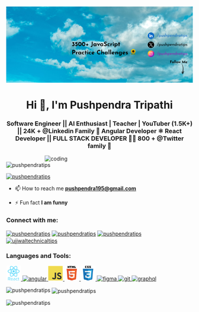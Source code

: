 ![logo](https://github.com/pushpendratips/pushpendratips/blob/main/banner.png)
<h1 align="center">Hi 👋, I'm Pushpendra Tripathi</h1>
<h3 align="center">Software Engineer || AI Enthusiast | Teacher | YouTuber (1.5K+) || 24K + @Linkedin Family 💙 Angular Developer ⚛️ React Developer || FULL STACK DEVELOPER 👨‍💻 800 + @Twitter family 💪</h3>

<img align="right" alt="coding" width="400" src="https://miro.medium.com/v2/resize:fit:1360/0*7Q3yvSIv_t0ioJ-Z.gif"/>

<p align="left"> <img src="https://komarev.com/ghpvc/?username=pushpendratips&label=Profile%20views&color=0e75b6&style=flat" alt="pushpendratips" /> </p>

<p align="left"> <a href="https://twitter.com/pushpendratips" target="blank"><img src="https://img.shields.io/twitter/follow/pushpendratips?logo=twitter&style=for-the-badge" alt="pushpendratips" /></a> </p>

- 📫 How to reach me **pushpendra195@gmail.com**

- ⚡ Fun fact **I am funny**

<h3 align="left">Connect with me:</h3>
<p align="left">
<a href="https://linkedin.com/in/pushpendratips" target="blank"><img align="center" src="https://raw.githubusercontent.com/rahuldkjain/github-profile-readme-generator/master/src/images/icons/Social/linked-in-alt.svg" alt="pushpendratips" height="30" width="40" /></a>
<a href="https://twitter.com/pushpendratips" target="blank"><img align="center" src="https://raw.githubusercontent.com/rahuldkjain/github-profile-readme-generator/master/src/images/icons/Social/twitter.svg" alt="pushpendratips" height="30" width="40" /></a>
<a href="https://instagram.com/pushpendratips" target="blank"><img align="center" src="https://raw.githubusercontent.com/rahuldkjain/github-profile-readme-generator/master/src/images/icons/Social/instagram.svg" alt="pushpendratips" height="30" width="40" /></a>
<a href="https://www.youtube.com/c/ujjwaltechnicaltips" target="blank"><img align="center" src="https://raw.githubusercontent.com/rahuldkjain/github-profile-readme-generator/master/src/images/icons/Social/youtube.svg" alt="ujjwaltechnicaltips" height="30" width="40" /></a>
</p>

<h3 align="left">Languages and Tools:</h3>
<p align="left"> 
  <a href="https://reactjs.org/" target="_blank" rel="noreferrer"> <img src="https://raw.githubusercontent.com/devicons/devicon/master/icons/react/react-original-wordmark.svg" alt="react" width="40" height="40"/> </a> 
  <a href="https://angular.io" target="_blank" rel="noreferrer"> <img src="https://angular.io/assets/images/logos/angular/angular.svg" alt="angular" width="40" height="40"/> </a>  
  <a href="https://developer.mozilla.org/en-US/docs/Web/JavaScript" target="_blank" rel="noreferrer"> <img src="https://raw.githubusercontent.com/devicons/devicon/master/icons/javascript/javascript-original.svg" alt="javascript" width="40" height="40"/> </a>
  <a href="https://www.w3.org/html/" target="_blank" rel="noreferrer"> <img src="https://raw.githubusercontent.com/devicons/devicon/master/icons/html5/html5-original-wordmark.svg" alt="html5" width="40" height="40"/> </a> 
  <a href="https://www.w3schools.com/css/" target="_blank" rel="noreferrer"> <img src="https://raw.githubusercontent.com/devicons/devicon/master/icons/css3/css3-original-wordmark.svg" alt="css3" width="40" height="40"/> </a> 
  <a href="https://www.figma.com/" target="_blank" rel="noreferrer"> <img src="https://www.vectorlogo.zone/logos/figma/figma-icon.svg" alt="figma" width="40" height="40"/> </a> 
  <a href="https://git-scm.com/" target="_blank" rel="noreferrer"> <img src="https://www.vectorlogo.zone/logos/git-scm/git-scm-icon.svg" alt="git" width="40" height="40"/> </a> 
  <a href="https://graphql.org" target="_blank" rel="noreferrer"> <img src="https://www.vectorlogo.zone/logos/graphql/graphql-icon.svg" alt="graphql" width="40" height="40"/> </a>

</p>

<p><img align="left" src="https://github-readme-stats.vercel.app/api/top-langs?username=pushpendratips&show_icons=true&locale=en&layout=compact" alt="pushpendratips" /></p>

<p>&nbsp;<img align="center" src="https://github-readme-stats.vercel.app/api?username=pushpendratips&show_icons=true&locale=en" alt="pushpendratips" /></p>

<p><img align="center" src="https://github-readme-streak-stats.herokuapp.com/?user=pushpendratips&" alt="pushpendratips" /></p>
